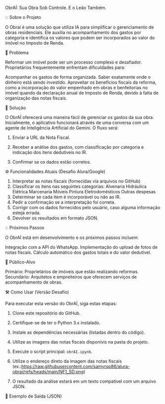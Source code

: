 ObrAÍ: Sua Obra Sob Controle. E o Leão Também.



💡 Sobre o Projeto

O Obraí é uma solução que utiliza IA para simplificar o gerenciamento de obras residenciais. Ele auxilia no acompanhamento dos gastos por categoria e identifica os valores que podem ser incorporados ao valor do imóvel no Imposto de Renda.



🎯 Problema 

Reformar um imóvel pode ser um processo complexo e desafiador. Proprietários frequentemente enfrentam dificuldades para:

Acompanhar os gastos de forma organizada.
Saber exatamente onde o dinheiro está sendo investido.
Aproveitar os benefícios fiscais da reforma, como a incorporação do valor empenhado em obras e benfeitorias no imóvel quando da declaração anual de Imposto de Renda, devido à falta de organização das notas fiscais.


🚀 Solução 

O ObrAÍ oferecerá uma maneira fácil de gerenciar os gastos da sua obra. Inicialmente, o aplicativo funcionará através de uma conversa com um agente de Inteligência Artificial do Gemini. O fluxo será:

1. Enviar a URL da Nota Fiscal. 

2. Receber a análise dos gastos, com classificação por categoria e indicação dos itens dedutíveis no IR.

3. Confirmar se os dados estão corretos.



⚙️ Funcionalidades Atuais (Desafio Alura/Google)

1. Interpretar as notas fiscais (fornecidas via arquivos no GitHub)
2. Classificar os itens nas seguintes categorias:
Alvenaria
Hidráulica
Elétrica
Marcenaria
Móveis
Pintura
Eletrodomésticos
Outras despesas
3. Determinar se cada item é incorporável ou não ao IR.
4. Pedir a confirmação se a interpretação foi correta.
5. Corrigir com os dados fornecidos pelo usuário, caso alguma informação esteja errada.
6. Devolver os resultados em formato JSON.


💡 Próximos Passos 

O ObrAÍ está em desenvolvimento e os próximos passos incluem:

Integração com a API do WhatsApp.
Implementação do upload de fotos de notas fiscais.
Cálculo automático dos gastos totais e do valor dedutível.


🎯 Público-Alvo

Primário: Proprietários de imóveis que estão realizando reformas.
Secundário: Arquitetos e empreiteiros que oferecem serviços de acompanhamento de obras.


🛠️ Como Usar (Versão Desafio) 

Para executar esta versão do ObrAÍ, siga estas etapas:

1. Clone este repositório do GitHub.

2. Certifique-se de ter o Python 3.x instalado.

3. Instale as dependências necessárias (listadas dentro do código).

4. Utilize as imagens das notas fiscais disponívis na pasta do projeto.

5. Execute o script principal: `obrAI.ipynb`.

6. Utilize o endereço direto da imagem das notas fiscais (ex.:https://raw.githubusercontent.com/samyrsp86/alura-obrai/refs/heads/main/NF1_SD.png)

7. O resultado da análise estará em um texto compatível com um arquivo JSON.



📄 Exemplo de Saída (JSON)

```json { "nota_fiscal_1.jpg": [ { "item": "Saco de cimento 50kg", "categoria": "Alvenaria", "incorporavel_ir": true }, { "item": "Torneira cromada", "categoria": "Hidráulica", "incorporavel_ir": false } ], "nota_fiscal_2.png": [ // Outros itens e notas fiscais ] } 
